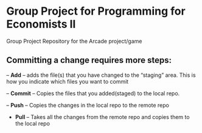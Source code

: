 # Group Project     for Programming for Economists II 
Group Project Repository for the Arcade project/game 

## Committing a change requires more steps:
– **Add** – adds the file(s) that you have changed to the “staging” area. This is
how you indicate which files you want to commit

– **Commit** – Copies the files that you added(staged) to the local repo.

– **Push** – Copies the changes in the local repo to the remote repo

- **Pull** – Takes all the changes from the remote repo and copies them
to the local repo

